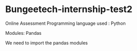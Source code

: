 # Bungeetech-internship-test2
Online Assessment 
Programming language used : Python


Modules: Pandas

We need to import the pandas modules 
